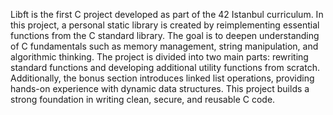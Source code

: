 Libft is the first C project developed as part of the 42 Istanbul curriculum. In this project, a personal static library is created by reimplementing essential functions from the C standard library. The goal is to deepen understanding of C fundamentals such as memory management, string manipulation, and algorithmic thinking. The project is divided into two main parts: rewriting standard functions and developing additional utility functions from scratch. Additionally, the bonus section introduces linked list operations, providing hands-on experience with dynamic data structures. This project builds a strong foundation in writing clean, secure, and reusable C code.
